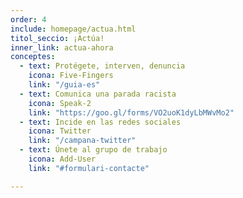 ```yaml
---
order: 4
include: homepage/actua.html
titol_seccio: ¡Actúa!
inner_link: actua-ahora
conceptes:
  - text: Protégete, interven, denuncia
    icona: Five-Fingers
    link: "/guia-es"
  - text: Comunica una parada racista
    icona: Speak-2
    link: "https://goo.gl/forms/VO2uoK1dyLbMWvMo2"
  - text: Incide en las redes sociales
    icona: Twitter
    link: "/campana-twitter"
  - text: Únete al grupo de trabajo
    icona: Add-User
    link: "#formulari-contacte"

---
```

